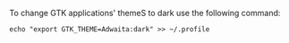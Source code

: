 
To change GTK applications' themeS to dark use the following command:

``
echo "export GTK_THEME=Adwaita:dark" >> ~/.profile
``
